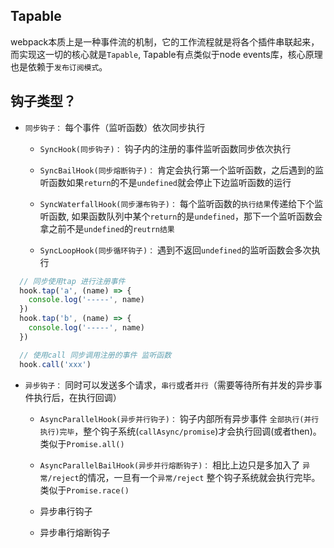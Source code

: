 ## Tapable
webpack本质上是一种事件流的机制，它的工作流程就是将各个插件串联起来，而实现这一切的核心就是`Tapable`, Tapable有点类似于node events库，核心原理也是依赖于`发布订阅模式`。

## 钩子类型？

* `同步钩子：` 每个事件（监听函数）依次同步执行
  * `SyncHook(同步钩子)：` 钩子内的注册的事件监听函数同步依次执行

  * `SyncBailHook(同步熔断钩子)：` 肯定会执行第一个监听函数，之后遇到的监听函数如果`return`的不是`undefined`就会停止下边监听函数的运行

  * `SyncWaterfallHook(同步瀑布钩子)：` 每个监听函数的`执行结果`传递给下个监听函数, 如果函数队列中某个`return`的是`undefined`，那下一个监听函数会拿之前不是`undefined`的`reutrn结果`

  * `SyncLoopHook(同步循环钩子)：` 遇到不返回`undefined`的监听函数会多次执行

```js
  // 同步使用tap 进行注册事件
  hook.tap('a', (name) => {
    console.log('-----', name)
  })
  hook.tap('b', (name) => {
    console.log('-----', name)
  })

  // 使用call 同步调用注册的事件 监听函数
  hook.call('xxx')
```

* `异步钩子：` 同时可以发送多个请求，`串行`或者`并行`（需要等待所有并发的异步事件执行后，在执行回调）

  * `AsyncParallelHook(异步并行钩子)：` 钩子内部所有异步事件 `全部执行(并行执行)完毕`，整个钩子系统(`callAsync/promise`)才会执行回调(或者then)。类似于`Promise.all()`

  * `AsyncParallelBailHook(异步并行熔断钩子)：` 相比上边只是多加入了 `异常/reject`的情况，一旦有一个`异常/reject` 整个钩子系统就会执行完毕。类似于`Promise.race() `

  * 异步串行钩子
  * 异步串行熔断钩子